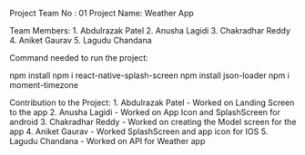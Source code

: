 Project Team No : 01
Project Name: Weather App

Team Members: 1. Abdulrazak Patel 2. Anusha Lagidi 3. Chakradhar Reddy 4. Aniket Gaurav 5. Lagudu Chandana

Command needed to run the project:

npm install
npm i react-native-splash-screen
npm install json-loader
npm i moment-timezone

Contribution to the Project: 1. Abdulrazak Patel - Worked on Landing Screen to the app 2. Anusha Lagidi - Worked on App Icon and SplashScreen for android 3. Chakradhar Reddy - Worked on creating the Model screen for the app 4. Aniket Gaurav - Worked SplashScreen and app icon for IOS 5. Lagudu Chandana - Worked on API for Weather app
